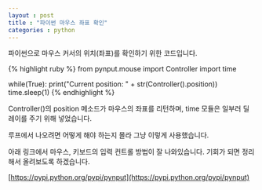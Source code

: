 ```yaml
---
layout : post
title : "파이썬 마우스 좌표 확인"
categories : python
---
```



파이썬으로 마우스 커서의 위치(좌표)를 확인하기 위한 코드입니다.

{% highlight ruby %}
from pynput.mouse import Controller
import time

while(True):
    print("Current position: " + str(Controller().position))
    time.sleep(1)
{% endhighlight %}

Controller()의 position 메소드가 마우스의 좌표를 리턴하며,
time 모듈은 일부러 딜레이를 주기 위해 넣었습니다.

루프에서 나오려면 어떻게 해야 하는지 몰라 그냥 이렇게 사용했습니다.

아래 링크에서 마우스, 키보드의 입력 컨트롤 방법이 잘 나와있습니다.
기회가 되면 정리해서 올려보도록 하겠습니다.

[https://pypi.python.org/pypi/pynput](https://pypi.python.org/pypi/pynput)
